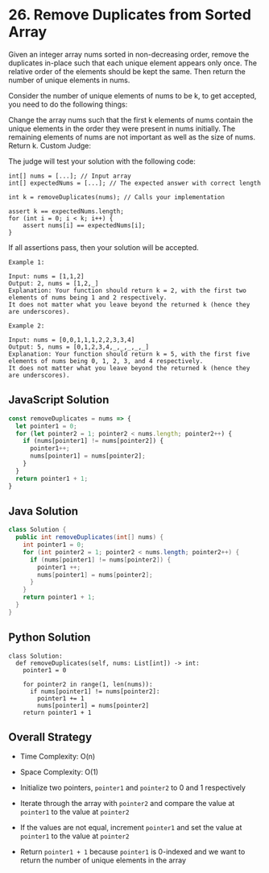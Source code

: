 # 26. Remove Duplicates from Sorted Array

Given an integer array nums sorted in non-decreasing order, remove the duplicates in-place such that each unique element appears only once. The relative order of the elements should be kept the same. Then return the number of unique elements in nums.

Consider the number of unique elements of nums to be k, to get accepted, you need to do the following things:

Change the array nums such that the first k elements of nums contain the unique elements in the order they were present in nums initially. The remaining elements of nums are not important as well as the size of nums.
Return k.
Custom Judge:

The judge will test your solution with the following code:
```
int[] nums = [...]; // Input array
int[] expectedNums = [...]; // The expected answer with correct length

int k = removeDuplicates(nums); // Calls your implementation

assert k == expectedNums.length;
for (int i = 0; i < k; i++) {
    assert nums[i] == expectedNums[i];
}
```
If all assertions pass, then your solution will be accepted.
 
```
Example 1:

Input: nums = [1,1,2]
Output: 2, nums = [1,2,_]
Explanation: Your function should return k = 2, with the first two elements of nums being 1 and 2 respectively.
It does not matter what you leave beyond the returned k (hence they are underscores).

Example 2:

Input: nums = [0,0,1,1,1,2,2,3,3,4]
Output: 5, nums = [0,1,2,3,4,_,_,_,_,_]
Explanation: Your function should return k = 5, with the first five elements of nums being 0, 1, 2, 3, and 4 respectively.
It does not matter what you leave beyond the returned k (hence they are underscores).
```

## JavaScript Solution
```js
const removeDuplicates = nums => {
  let pointer1 = 0;
  for (let pointer2 = 1; pointer2 < nums.length; pointer2++) {
    if (nums[pointer1] != nums[pointer2]) {
      pointer1++;
      nums[pointer1] = nums[pointer2];
    }
  }
  return pointer1 + 1;
}
```

## Java Solution
```java
class Solution {
  public int removeDuplicates(int[] nums) {
    int pointer1 = 0;
    for (int pointer2 = 1; pointer2 < nums.length; pointer2++) {
      if (nums[pointer1] != nums[pointer2]) {
        pointer1 ++;
        nums[pointer1] = nums[pointer2];
      }
    }
    return pointer1 + 1;
  }
}
```

## Python Solution
```py3
class Solution:
  def removeDuplicates(self, nums: List[int]) -> int:
    pointer1 = 0

    for pointer2 in range(1, len(nums)):
      if nums[pointer1] != nums[pointer2]:
        pointer1 += 1
        nums[pointer1] = nums[pointer2]
    return pointer1 + 1
```

## Overall Strategy
- Time Complexity: O(n)
- Space Complexity: O(1)

- Initialize two pointers, `pointer1` and `pointer2` to 0 and 1 respectively
- Iterate through the array with `pointer2` and compare the value at `pointer1` to the value at `pointer2`
- If the values are not equal, increment `pointer1` and set the value at `pointer1` to the value at `pointer2`
- Return `pointer1 + 1` because `pointer1` is 0-indexed and we want to return the number of unique elements in the array